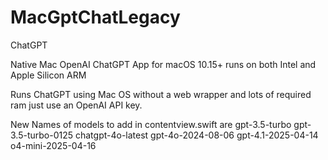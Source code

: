 # MacGptChatLegacy
 ChatGPT

Native Mac OpenAI ChatGPT App for macOS 10.15+ runs on both Intel and Apple Silicon ARM

Runs ChatGPT using Mac OS without a web wrapper and lots of required ram just use an OpenAI API key.

New Names of models to add in contentview.swift are 
gpt-3.5-turbo gpt-3.5-turbo-0125
chatgpt-4o-latest gpt-4o-2024-08-06
gpt-4.1-2025-04-14
o4-mini-2025-04-16


